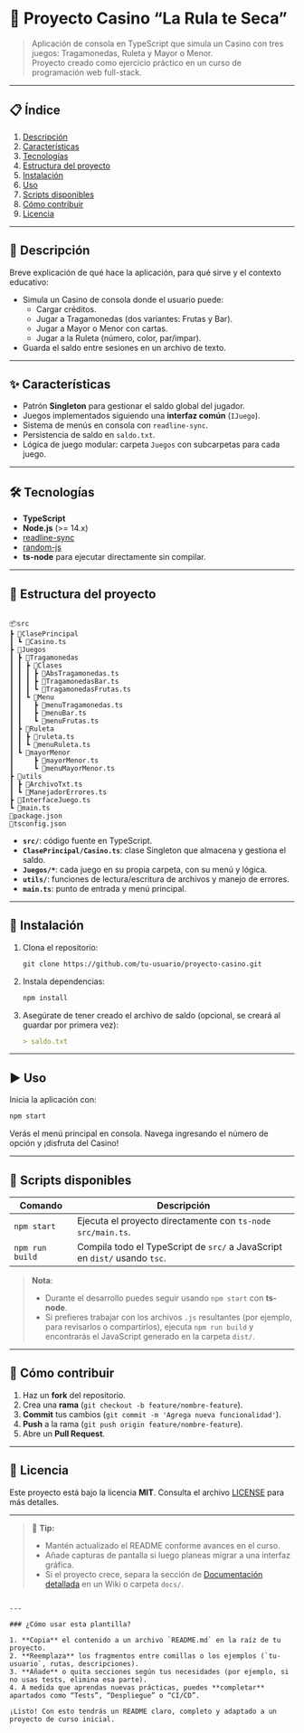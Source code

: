 # 🎰 Proyecto Casino “La Rula te Seca”

> Aplicación de consola en TypeScript que simula un Casino con tres juegos: Tragamonedas, Ruleta y Mayor o Menor.  
> Proyecto creado como ejercicio práctico en un curso de programación web full-stack.

---

## 📋 Índice

1. [Descripción](#-descripción)  
2. [Características](#-características)  
3. [Tecnologías](#-tecnologías)  
4. [Estructura del proyecto](#-estructura-del-proyecto)  
5. [Instalación](#-instalación)  
6. [Uso](#-uso)  
7. [Scripts disponibles](#-scripts-disponibles)  
8. [Cómo contribuir](#-cómo-contribuir)  
9. [Licencia](#-licencia)  

---

## 📌 Descripción

Breve explicación de qué hace la aplicación, para qué sirve y el contexto educativo:

- Simula un Casino de consola donde el usuario puede:
  - Cargar créditos.  
  - Jugar a Tragamonedas (dos variantes: Frutas y Bar).  
  - Jugar a Mayor o Menor con cartas.  
  - Jugar a la Ruleta (número, color, par/impar).  
- Guarda el saldo entre sesiones en un archivo de texto.

---

## ✨ Características

- Patrón **Singleton** para gestionar el saldo global del jugador.  
- Juegos implementados siguiendo una **interfaz común** (`IJuego`).  
- Sistema de menús en consola con `readline-sync`.  
- Persistencia de saldo en `saldo.txt`.  
- Lógica de juego modular: carpeta `Juegos` con subcarpetas para cada juego.  

---

## 🛠 Tecnologías

- **TypeScript**  
- **Node.js** (>= 14.x)  
- [readline-sync](https://www.npmjs.com/package/readline-sync)  
- [random-js](https://www.npmjs.com/package/random-js)  
- **ts-node** para ejecutar directamente sin compilar.  

---

## 📁 Estructura del proyecto

```

📦src
┣ 📂ClasePrincipal
┃ ┗ 📜Casino.ts
┣ 📂Juegos
┃ ┣ 📂Tragamonedas
┃ ┃ ┣ 📂Clases
┃ ┃ ┃ ┣ 📜AbsTragamonedas.ts
┃ ┃ ┃ ┣ 📜TragamonedasBar.ts
┃ ┃ ┃ ┗ 📜TragamonedasFrutas.ts
┃ ┃ ┗ 📂Menu
┃ ┃   ┣ 📜menuTragamonedas.ts
┃ ┃   ┣ 📜menuBar.ts
┃ ┃   ┗ 📜menuFrutas.ts
┃ ┣ 📂Ruleta
┃ ┃ ┣ 📜ruleta.ts
┃ ┃ ┗ 📜menuRuleta.ts
┃ ┗ 📂mayorMenor
┃     ┣ 📜mayorMenor.ts
┃     ┗ 📜menuMayorMenor.ts
┣ 📂utils
┃ ┣ 📜ArchivoTxt.ts
┃ ┗ 📜ManejadorErrores.ts
┣ 📜InterfaceJuego.ts
┗ 📜main.ts
📜package.json
📜tsconfig.json

```

- **`src/`**: código fuente en TypeScript.  
- **`ClasePrincipal/Casino.ts`**: clase Singleton que almacena y gestiona el saldo.  
- **`Juegos/*`**: cada juego en su propia carpeta, con su menú y lógica.  
- **`utils/`**: funciones de lectura/escritura de archivos y manejo de errores.  
- **`main.ts`**: punto de entrada y menú principal.  

---

## 🚀 Instalación

1. Clona el repositorio:
   ```markdown
   git clone https://github.com/tu-usuario/proyecto-casino.git

   ```

2. Instala dependencias:

   ```markdown
   npm install
   ```
3. Asegúrate de tener creado el archivo de saldo (opcional, se creará al guardar por primera vez):

   ```markdown
   > saldo.txt
   ```

---

## ▶️ Uso

Inicia la aplicación con:

```bash
npm start
```

Verás el menú principal en consola. Navega ingresando el número de opción y ¡disfruta del Casino!

---

## 🧩 Scripts disponibles

| Comando         | Descripción                                                    |
| --------------- | -------------------------------------------------------------- |
| `npm start`     | Ejecuta el proyecto directamente con `ts-node src/main.ts`.    |
| `npm run build` | Compila todo el TypeScript de `src/` a JavaScript en `dist/` usando `tsc`. |

> **Nota**:  
> - Durante el desarrollo puedes seguir usando `npm start` con **ts-node**.  
> - Si prefieres trabajar con los archivos `.js` resultantes (por ejemplo, para revisarlos o compartirlos), ejecuta `npm run build` y encontrarás el JavaScript generado en la carpeta `dist/`.  


---

## 🤝 Cómo contribuir

1. Haz un **fork** del repositorio.
2. Crea una **rama** (`git checkout -b feature/nombre-feature`).
3. **Commit** tus cambios (`git commit -m 'Agrega nueva funcionalidad'`).
4. **Push** a la rama (`git push origin feature/nombre-feature`).
5. Abre un **Pull Request**.

---

## 📄 Licencia

Este proyecto está bajo la licencia **MIT**. Consulta el archivo [LICENSE](LICENSE) para más detalles.

---

> 📝 **Tip:**
>
> * Mantén actualizado el README conforme avances en el curso.
> * Añade capturas de pantalla si luego planeas migrar a una interfaz gráfica.
> * Si el proyecto crece, separa la sección de [Documentación detallada](#) en un Wiki o carpeta `docs/`.

```

---

### ¿Cómo usar esta plantilla?

1. **Copia** el contenido a un archivo `README.md` en la raíz de tu proyecto.  
2. **Reemplaza** los fragmentos entre comillas o los ejemplos (`tu-usuario`, rutas, descripciones).  
3. **Añade** o quita secciones según tus necesidades (por ejemplo, si no usas tests, elimina esa parte).  
4. A medida que aprendas nuevas prácticas, puedes **completar** apartados como “Tests”, “Despliegue” o “CI/CD”.  

¡Listo! Con esto tendrás un README claro, completo y adaptado a un proyecto de curso inicial.
```

